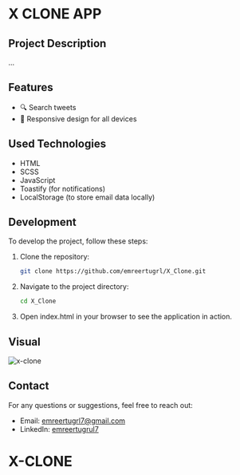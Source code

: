 # X CLONE APP

## Project Description

...

## Features

- 🔍 Search tweets
- 📱 Responsive design for all devices

## Used Technologies

- HTML
- SCSS
- JavaScript
- Toastify (for notifications)
- LocalStorage (to store email data locally)

## Development

To develop the project, follow these steps:

1. Clone the repository:

   ```bash
   git clone https://github.com/emreertugrl/X_Clone.git

   ```

2. Navigate to the project directory:

   ```bash
   cd X_Clone
   ```

3. Open index.html in your browser to see the application in action.

## Visual

<img src="./images/x_clone.gif" alt="x-clone">

## Contact

For any questions or suggestions, feel free to reach out:

- Email: emreertugrl7@gmail.com
- LinkedIn: [emreertugrul7](https://www.linkedin.com/in/emreertugrul7/)
# X-CLONE
